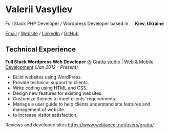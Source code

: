 # Valerii Vasyliev

Full Stack PHP Developer / Wordpress Developer based in <img src="https://raw.githubusercontent.com/stevenrskelton/flag-icon/master/png/16/country-4x3/ua.png" width="13"/> <b>Kiev, Ukraine</b> <br>

[Email](mailto:info@gratta.pro) / [Website](https://gratta.pro/) / [LinkedIn](https://www.linkedin.com/in/vvasyliev/) / [GitHub](https://github.com/ValeriiVasyliev) 

## Technical Experience

**Full Stack Wordpress Web Developer** @ [Gratta studio | Web & Mobile Development](https://gratta.pro/)  _(Jan 2012 - Present)_ <br>
  - Build websites using WordPress.
  - Provide technical support to clients.
  - Write coding using HTML and CSS.
  - Design new features for existing websites.
  - Customize themes to meet clients’ requirements.
  - Manage a user guide to help clients understand site features and management of website
  - to increase visitor satisfaction.
  
Reviews and developed sites https://www.weblancer.net/users/gratta/<br><br>

